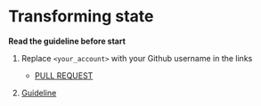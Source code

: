 # Transforming state

**Read the guideline before start**

1. Replace `<your_account>` with your Github username in the links
    - [PULL REQUEST](https://github.com/mate-academy/js_task-transportation-on-vacation/pull/180)

2. [Guideline](https://github.com/mate-academy/js_task-guideline/blob/master/README.md)
